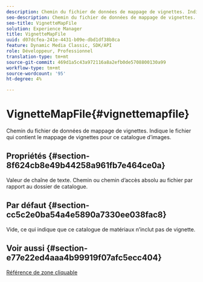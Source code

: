 ```yaml
---
description: Chemin du fichier de données de mappage de vignettes. Indique le fichier qui contient le mappage de vignettes pour ce catalogue d’images.
seo-description: Chemin du fichier de données de mappage de vignettes. Indique le fichier qui contient le mappage de vignettes pour ce catalogue d’images.
seo-title: VignetteMapFile
solution: Experience Manager
title: VignetteMapFile
uuid: d07dcfea-241e-4431-b09e-dbd1df38b8ca
feature: Dynamic Media Classic, SDK/API
role: Développeur, Professionnel
translation-type: tm+mt
source-git-commit: 469d1a5c43a972116a8a2efb0de5708800130a99
workflow-type: tm+mt
source-wordcount: '95'
ht-degree: 4%

---
```



# VignetteMapFile{#vignettemapfile}

Chemin du fichier de données de mappage de vignettes. Indique le fichier qui contient le mappage de vignettes pour ce catalogue d’images.

## Propriétés {#section-8f624cb8e49b44258a961fb7e464ce0a}

Valeur de chaîne de texte. Chemin ou chemin d’accès absolu au fichier par rapport au dossier de catalogue.

## Par défaut {#section-cc5c2e0ba54a4e5890a7330ee038fac8}

Vide, ce qui indique que ce catalogue de matériaux n’inclut pas de vignette.

## Voir aussi {#section-e77e22ed4aaa4b99919f07afc5ecc404}

[Référence de zone cliquable](../../../../../ir-api/material-cat/image-rendering-api-ref/c-ir-material-catalog/c-ir-vignette-map-reference/c-ir-vignette-map-reference.md#concept-f9486269f2b04d4cb6750f3af7bf0eb7)
